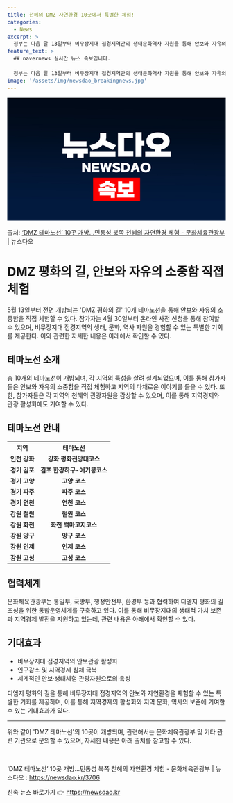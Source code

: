 ```yaml
---
title: 천혜의 DMZ 자연환경 10곳에서 특별한 체험!
categories:
  - News
excerpt: >
  정부는 다음 달 13일부터 비무장지대 접경지역만의 생태문화역사 자원을 통해 안보와 자유의 소중함을 직접 체험…
feature_text: >
  ## navernews 실시간 뉴스 속보입니다.

  정부는 다음 달 13일부터 비무장지대 접경지역만의 생태문화역사 자원을 통해 안보와 자유의 소중함을 직접 체험…
image: '/assets/img/newsdao_breakingnews.jpg'
---
```


![뉴스다오 속보](/assets/img/newsdao_breakingnews.jpg)

<p>출처: <a href="https://newsdao.kr/3706" rel="dofollow">‘DMZ 테마노선’ 10곳 개방…민통성 북쪽 천혜의 자연환경 체험 - 문화체육관광부</a> | 뉴스다오</p>

<h1>DMZ 평화의 길, 안보와 자유의 소중함 직접 체험</h1>

<p data-ke-size="size16">5월 13일부터 전면 개방되는 'DMZ 평화의 길' 10개 테마노선을 통해 안보와 자유의 소중함을 직접 체험할 수 있다. 참가자는 4월 30일부터 온라인 사전 신청을 통해 참여할 수 있으며, 비무장지대 접경지역의 생태, 문화, 역사 자원을 경험할 수 있는 특별한 기회를 제공한다. 이와 관련한 자세한 내용은 아래에서 확인할 수 있다.</p>

<h2 data-ke-size="size26">테마노선 소개</h2>

<p data-ke-size="size16">총 10개의 테마노선이 개방되며, 각 지역의 특성을 살려 설계되었으며, 이를 통해 참가자들은 안보와 자유의 소중함을 직접 체험하고 지역의 다채로운 이야기를 들을 수 있다. 또한, 참가자들은 각 지역의 천혜의 관광자원을 감상할 수 있으며, 이를 통해 지역경제와 관광 활성화에도 기여할 수 있다.</p>

<h2 data-ke-size="size26">테마노선 안내</h2>

<table>
  <tr>
    <th>지역</th>
    <th>테마노선</th>
  </tr>
  <tr>
    <td style="text-align: center; height: 17px;"><b>인천 강화</b></td>
    <td style="text-align: center; height: 17px;"><b>강화 평화전망대코스</b></td>
  </tr>
  <tr>
    <td style="text-align: center; height: 17px;"><b>경기 김포</b></td>
    <td style="text-align: center; height: 17px;"><b>김포 한강하구-애기봉코스</b></td>
  </tr>
  <tr>
    <td style="text-align: center; height: 17px;"><b>경기 고양</b></td>
    <td style="text-align: center; height: 17px;"><b>고양 코스</b></td>
  </tr>
  <tr>
    <td style="text-align: center; height: 17px;"><b>경기 파주</b></td>
    <td style="text-align: center; height: 17px;"><b>파주 코스</b></td>
  </tr>
  <tr>
    <td style="text-align: center; height: 17px;"><b>경기 연천</b></td>
    <td style="text-align: center; height: 17px;"><b>연천 코스</b></td>
  </tr>
  <tr>
    <td style="text-align: center; height: 17px;"><b>강원 철원</b></td>
    <td style="text-align: center; height: 17px;"><b>철원 코스</b></td>
  </tr>
  <tr>
    <td style="text-align: center; height: 17px;"><b>강원 화천</b></td>
    <td style="text-align: center; height: 17px;"><b>화천 백마고지코스</b></td>
  </tr>
  <tr>
    <td style="text-align: center; height: 17px;"><b>강원 양구</b></td>
    <td style="text-align: center; height: 17px;"><b>양구 코스</b></td>
  </tr>
  <tr>
    <td style="text-align: center; height: 17px;"><b>강원 인제</b></td>
    <td style="text-align: center; height: 17px;"><b>인제 코스</b></td>
  </tr>
  <tr>
    <td style="text-align: center; height: 17px;"><b>강원 고성</b></td>
    <td style="text-align: center; height: 17px;"><b>고성 코스</b></td>
  </tr>
</table>

<h2 data-ke-size="size26">협력체계</h2>

<p data-ke-size="size16">문화체육관광부는 통일부, 국방부, 행정안전부, 환경부 등과 협력하여 디엠지 평화의 길 조성을 위한 통합운영체계를 구축하고 있다. 이를 통해 비무장지대의 생태적 가치 보존과 지역경제 발전을 지원하고 있는데, 관련 내용은 아래에서 확인할 수 있다.</p>

<h2 data-ke-size="size26">기대효과</h2>

<ul>
  <li>비무장지대 접경지역의 안보관광 활성화</li>
  <li>인구감소 및 지역경제 침체 극복</li>
  <li>세계적인 안보·생태체험 관광자원으로의 육성</li>
</ul>

<p data-ke-size="size16">디엠지 평화의 길을 통해 비무장지대 접경지역의 안보와 자연환경을 체험할 수 있는 특별한 기회를 제공하며, 이를 통해 지역경제의 활성화와 지역 문화, 역사의 보존에 기여할 수 있는 기대효과가 있다.</p>

<hr>

<p data-ke-size="size16">위와 같이 'DMZ 테마노선'의 10곳이 개방되며, 관련해서는 문화체육관광부 및 기타 관련 기관으로 문의할 수 있으며, 자세한 내용은 아래 출처를 참고할 수 있다.</p>

<p data-ke-size="size16">&nbsp;</p>

<p data-ke-size="size16">‘DMZ 테마노선’ 10곳 개방…민통성 북쪽 천혜의 자연환경 체험 - 문화체육관광부 | 뉴스다오 : <a href="https://newsdao.kr/3706">https://newsdao.kr/3706</a></p> 

신속 뉴스 바로가기 👉 <a href="https://newsdao.kr" rel="dofollow">https://newsdao.kr</a>


